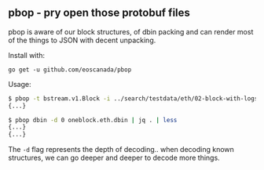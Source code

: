 pbop - pry open those protobuf files
------------------------------------

pbop is aware of our block structures, of dbin packing and can render most of the things to JSON
with decent unpacking.

Install with:

    go get -u github.com/eoscanada/pbop


Usage:

```bash
$ pbop -t bstream.v1.Block -i ../search/testdata/eth/02-block-with-logs.dat -d 1 | jq . | less
{...}

$ pbop dbin -d 0 oneblock.eth.dbin | jq . | less
{...}
{...}
```

The `-d` flag represents the depth of decoding.. when decoding known
structures, we can go deeper and deeper to decode more things.
